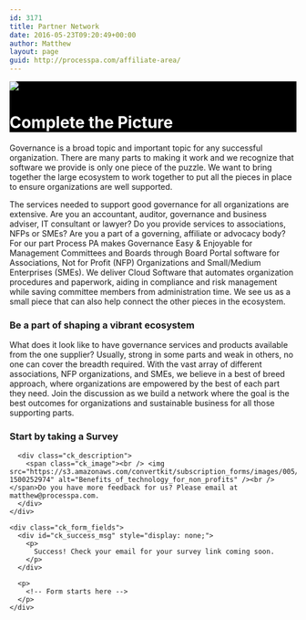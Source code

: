 ```yaml
---
id: 3171
title: Partner Network
date: 2016-05-23T09:20:49+00:00
author: Matthew
layout: page
guid: http://processpa.com/affiliate-area/
---
```

<div class="jumbotron" style="background-color: black; color: white;">
  <p>
    <img class="alignnone size-full wp-image-9211" src="http://processpa.com/wp-content/uploads/2016/05/puzzle-match-fit-missing-hole-blank-play-task.jpg" srcset="http://processpa.com/wp-content/uploads/2016/05/puzzle-match-fit-missing-hole-blank-play-task.jpg 3158w, http://processpa.com/wp-content/uploads/2016/05/puzzle-match-fit-missing-hole-blank-play-task-300x228.jpg 300w, http://processpa.com/wp-content/uploads/2016/05/puzzle-match-fit-missing-hole-blank-play-task-768x584.jpg 768w, http://processpa.com/wp-content/uploads/2016/05/puzzle-match-fit-missing-hole-blank-play-task-1024x778.jpg 1024w" sizes="(max-width: 3158px) 100vw, 3158px" />
  </p>
  
  <h1>
    Complete the Picture
  </h1>
</div>

Governance is a broad topic and important topic for any successful organization. There are many parts to making it work and we recognize that software we provide is only one piece of the puzzle. We want to bring together the large ecosystem to work together to put all the pieces in place to ensure organizations are well supported.

The services needed to support good governance for all organizations are extensive. Are you an accountant, auditor, governance and business adviser, IT consultant or lawyer? Do you provide services to associations, NFPs or SMEs? Are you a part of a governing, affiliate or advocacy body? For our part Process PA makes Governance Easy & Enjoyable for Management Committees and Boards through Board Portal software for Associations, Not for Profit (NFP) Organizations and Small/Medium Enterprises (SMEs). We deliver Cloud Software that automates organization procedures and paperwork, aiding in compliance and risk management while saving committee members from administration time. We see us as a small piece that can also help connect the other pieces in the ecosystem.

### Be a part of shaping a vibrant ecosystem

What does it look like to have governance services and products available from the one supplier? Usually, strong in some parts and weak in others, no one can cover the breadth required. With the vast array of different associations, NFP organizations, and SMEs, we believe in a best of breed approach, where organizations are empowered by the best of each part they need. Join the discussion as we build a network where the goal is the best outcomes for organizations and sustainable business for all those supporting parts.



<div class="ck_form_container ck_inline" data-ck-version="6">
  <div class="ck_form ck_vertical_subscription_form">
    <div class="ck_form_content">
      <h3 class="ck_form_title">
        Start by taking a Survey
      </h3>
      
      <div class="ck_description">
        <span class="ck_image"><br /> <img src="https://s3.amazonaws.com/convertkit/subscription_forms/images/005/050/632/standard/Benefits_of_Technology_for_Non_Profits.jpg?1500252974" alt="Benefits_of_technology_for_non_profits" /><br /> </span>Do you have more feedback for us? Please email at matthew@processpa.com.
      </div>
    </div>
    
    <div class="ck_form_fields">
      <div id="ck_success_msg" style="display: none;">
        <p>
          Success! Check your email for your survey link coming soon.
        </p>
      </div>
      
      <p>
        <!-- Form starts here -->
      </p>
    </div>
  </div>
</div>
